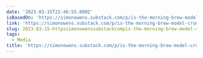 ```yaml
---
date: '2023-03-15T22:46:55.000Z'
isBasedOn: 'https://simonowens.substack.com/p/is-the-morning-brew-model-crumbling'
link: 'https://simonowens.substack.com/p/is-the-morning-brew-model-crumbling'
slug: 2023-03-15-httpssimonowenssubstackcompis-the-morning-brew-model-crumbling
tags:
  - Media
title: 'https://simonowens.substack.com/p/is-the-morning-brew-model-crumbling'
---
```


